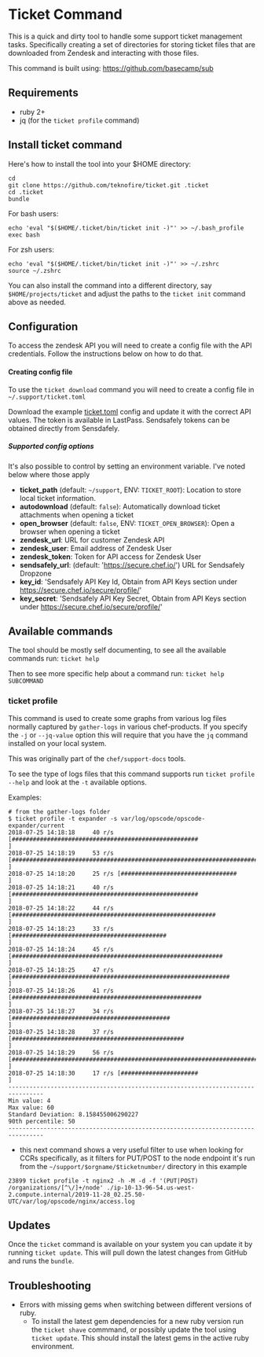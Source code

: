 # Ticket Command

This is a quick and dirty tool to handle some support ticket management tasks.  Specifically creating a set of directories for storing ticket files that are downloaded from Zendesk and interacting with those files.

This command is built using: https://github.com/basecamp/sub

## Requirements

* ruby 2+
* jq (for the `ticket profile` command)

## Install ticket command

Here's how to install the tool into your $HOME directory:

```
cd
git clone https://github.com/teknofire/ticket.git .ticket
cd .ticket
bundle
```

For bash users:

```
echo 'eval "$($HOME/.ticket/bin/ticket init -)"' >> ~/.bash_profile
exec bash
```

For zsh users:

```
echo 'eval "$($HOME/.ticket/bin/ticket init -)"' >> ~/.zshrc
source ~/.zshrc
```

You can also install the command into a different directory, say `$HOME/projects/ticket` and adjust the paths to the `ticket init` command above as needed.

## Configuration

To access the zendesk API you will need to create a config file with the API credentials.  Follow the instructions below on how to do that.

#### Creating config file

To use the `ticket download` command you will need to create a config file in `~/.support/ticket.toml`

Download the example [ticket.toml](ticket-example.toml) config and update it with the correct API values. The token is available in LastPass. Sendsafely tokens can be obtained directly from Sensdafely.

##### Supported config options

It's also possible to control by setting an environment variable. I've noted below where those apply

* __ticket_path__ (default: `~/support`, ENV: `TICKET_ROOT`): Location to store local ticket information.  
* __autodownload__ (default: `false`): Automatically download ticket attachments when opening a ticket
* __open_browser__ (default: `false`, ENV: `TICKET_OPEN_BROWSER`): Open a browser when opening a ticket
* __zendesk_url__: URL for customer Zendesk API
* __zendesk_user__: Email address of Zendesk User
* __zendesk_token__: Token for API access for Zendesk User
* __sendsafely_url__: (default: 'https://secure.chef.io/') URL for Sendsafely Dropzone
* __key_id__: 'Sendsafely API Key Id, Obtain from API Keys section under https://secure.chef.io/secure/profile/'
* __key_secret__: 'Sendsafely API Key Secret, Obtain from API Keys section under https://secure.chef.io/secure/profile/'

## Available commands

The tool should be mostly self documenting, to see all the available commands run: `ticket help`

Then to see more specific help about a command run: `ticket help SUBCOMMAND`

### ticket profile

This command is used to create some graphs from various log files normally captured by `gather-logs` in various chef-products.  If you specify the `-j` or `--jq-value` option this will require that you have the `jq` command installed on your local system.  

This was originally part of the `chef/support-docs` tools.  

To see the type of logs files that this command supports run `ticket profile --help` and look at the `-t` available options.

Examples:

```
# from the gather-logs folder
$ ticket profile -t expander -s var/log/opscode/opscode-expander/current
2018-07-25 14:18:18     40 r/s [#####################################################                           ]
2018-07-25 14:18:19     53 r/s [######################################################################          ]
2018-07-25 14:18:20     25 r/s [#################################                                               ]
2018-07-25 14:18:21     40 r/s [#####################################################                           ]
2018-07-25 14:18:22     44 r/s [##########################################################                      ]
2018-07-25 14:18:23     33 r/s [############################################                                    ]
2018-07-25 14:18:24     45 r/s [############################################################                    ]
2018-07-25 14:18:25     47 r/s [##############################################################                  ]
2018-07-25 14:18:26     41 r/s [######################################################                          ]
2018-07-25 14:18:27     34 r/s [#############################################                                   ]
2018-07-25 14:18:28     37 r/s [#################################################                               ]
2018-07-25 14:18:29     56 r/s [##########################################################################      ]
2018-07-25 14:18:30     17 r/s [######################                                                          ]
--------------------------------------------------------------------------------
Min value: 4
Max value: 60
Standard Deviation: 8.158455006290227
90th percentile: 50
--------------------------------------------------------------------------------
```

* this next command shows a very useful filter to use when looking for CCRs specifically, as it filters for PUT/POST to the node endpoint
  it's run from the `~/support/$orgname/$ticketnumber/` directory in this example

```
23899 ticket profile -t nginx2 -h -M -d -f '(PUT|POST) /organizations/[^\/]+/node' ./ip-10-13-96-54.us-west-2.compute.internal/2019-11-28_02.25.50-UTC/var/log/opscode/nginx/access.log
```

## Updates

Once the `ticket` command is available on your system you can update it by running `ticket update`.  This will pull down the latest changes from GitHub and runs the `bundle`.

## Troubleshooting

* Errors with missing gems when switching between different versions of ruby.
  * To install the latest gem dependencies for a new ruby version run the `ticket shave` commmand, or possibly update the tool using `ticket update`. This should install the latest gems in the active ruby environment.
